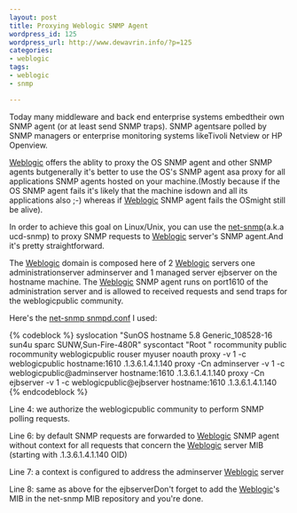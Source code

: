 ```yaml
--- 
layout: post
title: Proxying Weblogic SNMP Agent
wordpress_id: 125
wordpress_url: http://www.dewavrin.info/?p=125
categories: 
- weblogic
tags:
- weblogic
- snmp

---
```

 Today many middleware and back end enterprise systems embedtheir own SNMP agent (or at least send SNMP traps). SNMP agentsare polled by SNMP managers or enterprise monitoring systems likeTivoli Netview or HP Openview.

[Weblogic](http://edocs.bea.com/wls/docs81/notes/issues.html "Known issues") offers the ablity to proxy the OS SNMP agent and other SNMP agents butgenerally it's better to use the OS's SNMP agent asa proxy for all applications SNMP agents hosted on your machine.(Mostly because if the OS SNMP agent fails it's likely that the machine isdown and all its applications also ;-) whereas if [Weblogic](http://edocs.bea.com/wls/docs81/notes/issues.html "Known issues") SNMP agent fails the OSmight still be alive).

In order to achieve this goal on Linux/Unix, you can use the [net-snmp](http://www.net-snmp.org/)(a.k.a ucd-snmp) to proxy SNMP requests to [Weblogic](http://edocs.bea.com/wls/docs81/notes/issues.html "Known issues") server's SNMP agent.And it's pretty straightforward.

The [Weblogic](http://edocs.bea.com/wls/docs81/notes/issues.html "Known issues") domain is composed here of 2 [Weblogic](http://edocs.bea.com/wls/docs81/notes/issues.html "Known issues") servers one administrationserver adminserver and 1 managed server ejbserver on the hostname machine. The [Weblogic](http://edocs.bea.com/wls/docs81/notes/issues.html "Known issues") SNMP agent runs on port1610 of the administration server and is allowed to received requests and send traps for the weblogicpublic community.

Here's the [net-snmp snmpd.conf](http://www.net-snmp.org/docs/man/snmpd.conf.html) I used:

{% codeblock %}
syslocation  "SunOS hostname 5.8 Generic_108528-16 sun4u sparc SUNW,Sun-Fire-480R"
syscontact  "Root "
rocommunity public
rocommunity weblogicpublic
rouser myuser noauth
proxy -v 1 -c weblogicpublic hostname:1610 .1.3.6.1.4.1.140
proxy -Cn adminserver -v 1 -c weblogicpublic@adminserver hostname:1610 .1.3.6.1.4.1.140
proxy -Cn ejbserver -v 1 -c weblogicpublic@ejbserver hostname:1610 .1.3.6.1.4.1.140
{% endcodeblock %}

Line 4: we authorize the weblogicpublic community to perform SNMP polling requests.

Line 6: by default SNMP requests are forwarded to [Weblogic](http://edocs.bea.com/wls/docs81/notes/issues.html "Known issues") SNMP agent without context for all requests that concern the [Weblogic](http://edocs.bea.com/wls/docs81/notes/issues.html "Known issues") server MIB (starting with .1.3.6.1.4.1.140 OID)

Line 7: a context is configured to address the adminserver [Weblogic](http://edocs.bea.com/wls/docs81/notes/issues.html "Known issues") server

Line 8: same as above for the ejbserverDon't forget to add the [Weblogic](http://edocs.bea.com/wls/docs81/notes/issues.html "Known issues")'s MIB in the net-snmp MIB repository and you're done.
